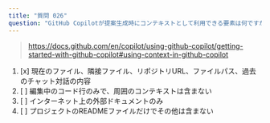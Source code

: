 ```yaml
---
title: "質問 026"
question: "GitHub Copilotが提案生成時にコンテキストとして利用できる要素は何ですか？"
---
```


> https://docs.github.com/en/copilot/using-github-copilot/getting-started-with-github-copilot#using-context-in-github-copilot
1. [x] 現在のファイル、隣接ファイル、リポジトリURL、ファイルパス、過去のチャット対話の内容
1. [ ] 編集中のコード行のみで、周囲のコンテキストは含まない
1. [ ] インターネット上の外部ドキュメントのみ
1. [ ] プロジェクトのREADMEファイルだけでその他は含まない